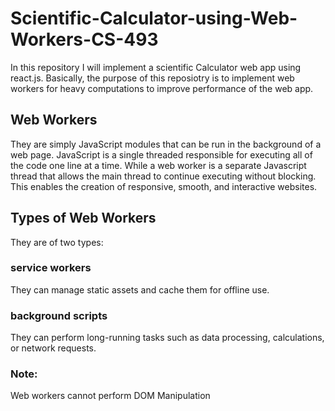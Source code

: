 # Scientific-Calculator-using-Web-Workers-CS-493

In this repository I will implement a scientific Calculator web app using react.js. Basically, the purpose of this reposiotry is to implement web workers for heavy computations to improve performance of the web app.

## Web Workers
They are simply JavaScript modules that can be run in the background of a web page. JavaScript is a single threaded responsible for executing all of the code one line at a time. While a web worker is a separate Javascript thread that allows the main thread to continue executing without blocking. This enables the creation of responsive, smooth, and interactive websites.

## Types of Web Workers
They are of two types:

### service workers 
They can manage static assets and cache them for offline use.

### background scripts
They can perform long-running tasks such as data processing, calculations, or network requests.

### Note:
Web workers cannot perform DOM Manipulation

